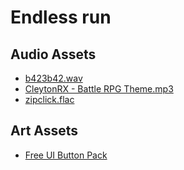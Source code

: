# Endless run

## Audio Assets
* [b423b42.wav](https://opengameart.org/content/loading-screen-loop)
* [CleytonRX - Battle RPG Theme.mp3](https://opengameart.org/content/boss-battle-theme)
* [zipclick.flac](https://opengameart.org/content/zippo-click-sound)

## Art Assets
* [Free UI Button Pack](https://opengameart.org/content/free-ui-button-pack)
